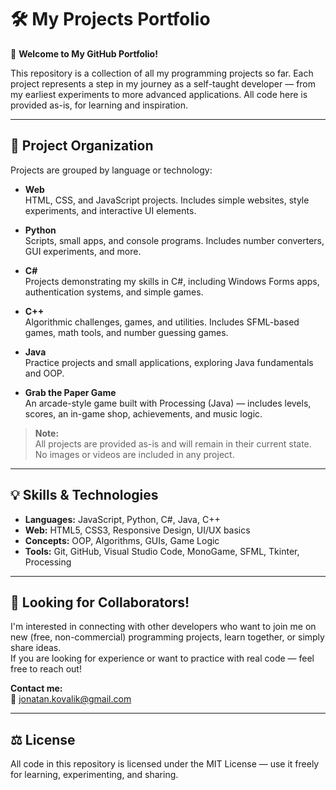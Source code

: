 # 🛠️ My Projects Portfolio

👋 **Welcome to My GitHub Portfolio!**

This repository is a collection of all my programming projects so far. Each project represents a step in my journey as a self-taught developer — from my earliest experiments to more advanced applications. All code here is provided as-is, for learning and inspiration.

---

## 📂 Project Organization

Projects are grouped by language or technology:

- **Web**  
  HTML, CSS, and JavaScript projects. Includes simple websites, style experiments, and interactive UI elements.

- **Python**  
  Scripts, small apps, and console programs. Includes number converters, GUI experiments, and more.

- **C#**  
  Projects demonstrating my skills in C#, including Windows Forms apps, authentication systems, and simple games.

- **C++**  
  Algorithmic challenges, games, and utilities. Includes SFML-based games, math tools, and number guessing games.

- **Java**  
  Practice projects and small applications, exploring Java fundamentals and OOP.

- **Grab the Paper Game**  
  An arcade-style game built with Processing (Java) — includes levels, scores, an in-game shop, achievements, and music logic.

> **Note:**  
> All projects are provided as-is and will remain in their current state.  
> No images or videos are included in any project.

---

## 💡 Skills & Technologies

- **Languages:** JavaScript, Python, C#, Java, C++
- **Web:** HTML5, CSS3, Responsive Design, UI/UX basics
- **Concepts:** OOP, Algorithms, GUIs, Game Logic
- **Tools:** Git, GitHub, Visual Studio Code, MonoGame, SFML, Tkinter, Processing

---

## 🤝 Looking for Collaborators!

I'm interested in connecting with other developers who want to join me on new (free, non-commercial) programming projects, learn together, or simply share ideas.  
If you are looking for experience or want to practice with real code — feel free to reach out!

**Contact me:**  
📧 jonatan.kovalik@gmail.com

---

## ⚖️ License

All code in this repository is licensed under the MIT License — use it freely for learning, experimenting, and sharing.
